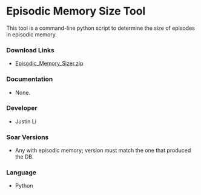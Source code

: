 # Episodic Memory Size Tool #

This tool is a command-line python script to determine the size of episodes in episodic memory.

### Download Links ###
  * [Episodic\_Memory\_Sizer.zip](http://web.eecs.umich.edu/~soar/downloads/AgentDevelopmentTools/Episodic_Memory_Sizer.zip)

### Documentation ###
  * None.

### Developer ###
  * Justin Li

### Soar Versions ###
  * Any with episodic memory; version must match the one that produced the DB.

### Language ###
  * Python